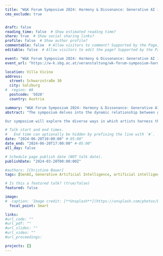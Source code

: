 ```yaml
---
title: "W&K Forum Symposium 2024: Harmony & Dissonance: Generative AI in Music and the Arts"
cms_exclude: true


draft: false
reading_time: false  # Show estimated reading time?
share: true  # Show social sharing links?
profile: false  # Show author profile?
commentable: false  # Allow visitors to comment? Supported by the Page, Post, and Docs content types.
editable: false  # Allow visitors to edit the page? Supported by the Page, Post, and Docs content types.

event: "W&K Forum Symposium 2024: Harmony & Dissonance: Generative AI in Music and the Arts"
event_url: "https://w-k.sbg.ac.at/veranstaltung/wk-forum-symposium-harmony-dissonance-generative-ai-in-music-and-the-arts/"

location: Villa Vicina
address:
  street: Schwarzstraße 30
  city: Salzburg
#  region: WA
  postcode: '5020'
  country: Austria

summary: "W&K Forum Symposium 2024: Harmony & Dissonance: Generative AI in Music and the Arts."
abstract: "The symposium delves into the dynamic relationship between generative AI and the world of music within the broader spectrum of the arts. This interdisciplinary gathering will focus on the opportunities that generative AI presents to artists, while also addressing the inherent fears and challenges that accompany this technological innovation.

Our symposium will explore the diverse ways in which artists harness the power of AI to push the boundaries of musical creation, including the artistic collaboration with AI for musical expression or improving efficiency of specific tasks. This exploration will not shy away from acknowledging the concerns and uncertainties that loom over the artistic community and the music and arts sectors. Questions of authorship, the automation of jobs, and potential loss of human touch are among the challenges that demand thoughtful reflection. In this regard, the symposium will also address the broader implications of generative AI in the arts for society at large. For instance, how does the integration of AI in artistic creation redefine aesthetic values or shape the way we experience and consume art? These questions will guide our discussions as we strive to foresee potential societal shifts brought about by the fusion of technology and artistic expression."

# Talk start and end times.
#   End time can optionally be hidden by prefixing the line with `#`.
date: "2024-06-20T10:00:00" #-05:00"
date_end: "2024-06-20T17:00:00" #-05:00"
all_day: false

# Schedule page publish date (NOT talk date).
publishDate: "2024-03-20T00:00:00Z"

#authors: [Christine Bauer]
tags: [GenAI, Generative Artificial Intelligence, artificial intelligence, AI, music, arts]

# Is this a featured talk? (true/false)
featured: false

image:
#  caption: 'Image credit: [**Unsplash**](https://unsplash.com/photos/bzdhc5b3Bxs)'
  focal_point: Smart

links:
#url_code: ""
#url_pdf: ""
#url_slides: ""
#url_video: ""
#url_proceedings: 

projects: []
---
```

